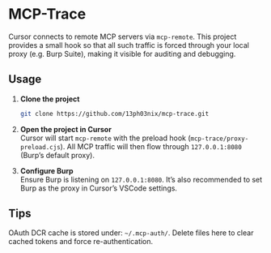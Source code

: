 # MCP-Trace

Cursor connects to remote MCP servers via `mcp-remote`. This project provides a small hook so that all such traffic is forced through your local proxy (e.g. Burp Suite), making it visible for auditing and debugging.

## Usage

1. **Clone the project**
   ```bash
   git clone https://github.com/13ph03nix/mcp-trace.git
   ```

2. **Open the project in Cursor**  
   Cursor will start `mcp-remote` with the preload hook (`mcp-trace/proxy-preload.cjs`). All MCP traffic will then flow through `127.0.0.1:8080` (Burp’s default proxy).

3. **Configure Burp**  
   Ensure Burp is listening on `127.0.0.1:8080`. It’s also recommended to set Burp as the proxy in Cursor’s VSCode settings.

## Tips

OAuth DCR cache is stored under: `~/.mcp-auth/`. Delete files here to clear cached tokens and force re-authentication.
